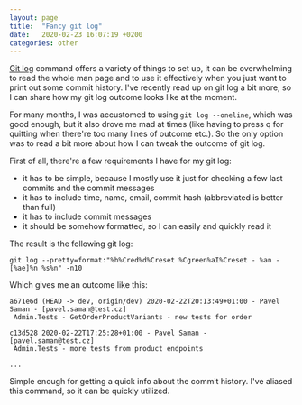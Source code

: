 ```yaml
---
layout: page
title:  "Fancy git log"
date:   2020-02-23 16:07:19 +0200
categories: other
---
```


[Git log](https://git-scm.com/docs/git-log) command offers a variety of things to set up, it can be overwhelming to read the whole man page and to use it effectively when you just want to print out some commit history. I've recently read up on git log a bit more, so I can share how my git log outcome looks like at the moment.

For many months, I was accustomed to using `git log --oneline`, which was good enough, but it also drove me mad at times (like having to press q for quitting when there're too many lines of outcome etc.). So the only option was to read a bit more about how I can tweak the outcome of git log.

First of all, there're a few requirements I have for my git log:

- it has to be simple, because I mostly use it just for checking a few last commits and the commit messages
- it has to include time, name, email, commit hash (abbreviated is better than full)
- it has to include commit messages
- it should be somehow formatted, so I can easily and quickly read it

The result is the following git log:

```
git log --pretty=format:"%h%Cred%d%Creset %Cgreen%aI%Creset - %an - [%ae]%n %s%n" -n10
```

Which gives me an outcome like this:

```
a671e6d (HEAD -> dev, origin/dev) 2020-02-22T20:13:49+01:00 - Pavel Saman - [pavel.saman@test.cz]
 Admin.Tests - GetOrderProductVariants - new tests for order

c13d528 2020-02-22T17:25:28+01:00 - Pavel Saman - [pavel.saman@test.cz]
 Admin.Tests - more tests from product endpoints

...
```

Simple enough for getting a quick info about the commit history. I've aliased this command, so it can be quickly utilized.

